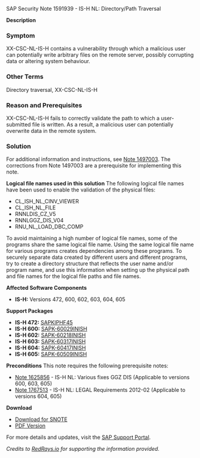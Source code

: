 SAP Security Note 1591939 - IS-H NL: Directory/Path Traversal

**Description**

### Symptom
XX-CSC-NL-IS-H contains a vulnerability through which a malicious user can potentially write arbitrary files on the remote server, possibly corrupting data or altering system behaviour.

### Other Terms
Directory traversal, XX-CSC-NL-IS-H

### Reason and Prerequisites
XX-CSC-NL-IS-H fails to correctly validate the path to which a user-submitted file is written. As a result, a malicious user can potentially overwrite data in the remote system.

### Solution
For additional information and instructions, see [Note 1497003](https://me.sap.com/notes/1497003). The corrections from Note 1497003 are a prerequisite for implementing this note.

**Logical file names used in this solution**
The following logical file names have been used to enable the validation of the physical files:
- CL_ISH_NL_CINV_VIEWER
- CL_ISH_NL_FILE
- RNNLDIS_CZ_V5
- RNNLGGZ_DIS_V04
- RNU_NL_LOAD_DBC_COMP

To avoid maintaining a high number of logical file names, some of the programs share the same logical file name. Using the same logical file name for various programs creates dependencies among these programs. To securely separate data created by different users and different programs, try to create a directory structure that reflects the user name and/or program name, and use this information when setting up the physical path and file names for the logical file paths and file names.

**Affected Software Components**
- **IS-H:** Versions 472, 600, 602, 603, 604, 605

**Support Packages**
- **IS-H 472:** [SAPKIPHF45](https://me.sap.com/supportpackage/SAPKIPHF45)
- **IS-H 600:** [SAPK-60029INISH](https://me.sap.com/supportpackage/SAPK-60029INISH)
- **IS-H 602:** [SAPK-60218INISH](https://me.sap.com/supportpackage/SAPK-60218INISH)
- **IS-H 603:** [SAPK-60317INISH](https://me.sap.com/supportpackage/SAPK-60317INISH)
- **IS-H 604:** [SAPK-60417INISH](https://me.sap.com/supportpackage/SAPK-60417INISH)
- **IS-H 605:** [SAPK-60509INISH](https://me.sap.com/supportpackage/SAPK-60509INISH)

**Preconditions**
This note requires the following prerequisite notes:
- [Note 1625856](https://me.sap.com/notes/1625856) - IS-H NL: Various fixes GGZ DIS (Applicable to versions 600, 603, 605)
- [Note 1767513](https://me.sap.com/notes/1767513) - IS-H NL: LEGAL Requirements 2012-02 (Applicable to versions 604, 605)

**Download**
- [Download for SNOTE](https://notesdownloads.sap.com/note/0040000009451122017)
- [PDF Version](https://userapps.support.sap.com/sap/support/sfm/notes/print/0001591939?language=en-US&token=CD82E097B98E4B809C03EBBDA693A79C)

For more details and updates, visit the [SAP Support Portal](https://me.sap.com/).

*Credits to [RedRays.io](https://redrays.io) for supporting the information provided.*